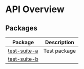# API Overview

## Packages

| Package | Description |
| - | - |
| [test-suite-a](/test-suite-a/) | Test package |
| [test-suite-b](/test-suite-b/) | |
